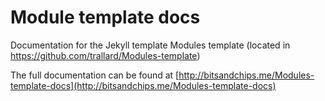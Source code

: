 # Module template docs
Documentation for the Jekyll template Modules template (located in https://github.com/trallard/Modules-template)

The full documentation can be found at [http://bitsandchips.me/Modules-template-docs](http://bitsandchips.me/Modules-template-docs)

